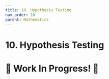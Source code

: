 ```yaml
---
title: 10. Hypothesis Testing
nav_order: 10
parent: Mathematics
---
```

# 10. Hypothesis Testing

# 🚧 Work In Progress! 🚧